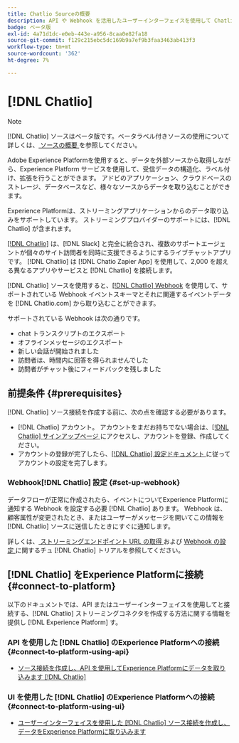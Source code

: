 ```yaml
---
title: Chatlio Sourceの概要
description: API や Webhook を活用したユーザーインターフェイスを使用して Chatlio をAdobe Experience Platformに接続する方法について説明します
badge: ベータ版
exl-id: 4a71d1dc-e0eb-443e-a956-8caa0e82fa18
source-git-commit: f129c215ebc5dc169b9a7ef9b3faa3463ab413f3
workflow-type: tm+mt
source-wordcount: '362'
ht-degree: 7%

---
```


# [!DNL Chatlio]

>[!NOTE]
>
>[!DNL Chatlio] ソースはベータ版です。ベータラベル付きソースの使用について詳しくは、[ ソースの概要 ](../../home.md#terms-and-conditions) を参照してください。

Adobe Experience Platformを使用すると、データを外部ソースから取得しながら、Experience Platform サービスを使用して、受信データの構造化、ラベル付け、拡張を行うことができます。 アドビのアプリケーション、クラウドベースのストレージ、データベースなど、様々なソースからデータを取り込むことができます。

Experience Platformは、ストリーミングアプリケーションからのデータ取り込みをサポートしています。 ストリーミングプロバイダーのサポートには、[!DNL Chatlio] が含まれます。

[[!DNL Chatlio]](https://chatlio.com/) は、[!DNL Slack] と完全に統合され、複数のサポートエージェントが個々のサイト訪問者を同時に支援できるようにするライブチャットアプリです。 [!DNL Chatlio] は [!DNL Chatio Zapier App] を使用して、2,000 を超える異なるアプリやサービスと [!DNL Chatlio] を接続します。

[!DNL Chatlio] ソースを使用すると、[[!DNL Chatlio] Webhook](https://chatlio.com/docs/webhooks/) を使用して、サポートされている Webhook イベントスキーマとそれに関連するイベントデータを [!DNL Chatlio.com] から取り込むことができます。

サポートされている Webhook は次の通りです。

* chat トランスクリプトのエクスポート
* オフラインメッセージのエクスポート
* 新しい会話が開始されました
* 訪問者は、時間内に回答を得られませんでした
* 訪問者がチャット後にフィードバックを残しました

## 前提条件 {#prerequisites}

[!DNL Chatlio] ソース接続を作成する前に、次の点を確認する必要があります。

* [!DNL Chatlio] アカウント。 アカウントをまだお持ちでない場合は、[[!DNL Chatlio]  サインアップページ ](https://chatlio.com/app/#/signup) にアクセスし、アカウントを登録、作成してください。
* アカウントの登録が完了したら、[[!DNL Chatlio]  設定ドキュメント ](https://chatlio.com/docs/setup/) に従ってアカウントの設定を完了します。

### Webhook[!DNL Chatlio] 設定 {#set-up-webhook}

データフローが正常に作成されたら、イベントについてExperience Platformに通知する Webhook を設定する必要 [!DNL Chatlio] あります。 Webhook は、顧客属性が変更されたとき、またはユーザーがメッセージを開いてこの情報を [!DNL Chatlio] ソースに送信したときにすぐに通知します。

詳しくは、[ ストリーミングエンドポイント URL の取得 ](../../tutorials/ui/create/marketing-automation/chatlio-webhook.md#get-streaming-endpoint) および [Webhook の設定 ](../../tutorials/ui/create/marketing-automation/chatlio-webhook.md#set-up-webhook) に関するチュ  [!DNL Chatlio]  トリアルを参照してください。

## [!DNL Chatlio] をExperience Platformに接続 {#connect-to-platform}

以下のドキュメントでは、API またはユーザーインターフェイスを使用してと接続する、[!DNL Chatlio] ストリーミングコネクタを作成する方法に関する情報を提供し [!DNL Experience Platform] す。

### API を使用した [!DNL Chatlio] のExperience Platformへの接続 {#connect-to-platform-using-api}

* [ソース接続を作成し、API を使用してExperience Platformにデータを取り込みます  [!DNL Chatlio] ](../../tutorials/api/create/marketing-automation/chatlio-webhook.md)

### UI を使用した [!DNL Chatlio] のExperience Platformへの接続 {#connect-to-platform-using-ui}

* [ユーザーインターフェイスを使用した  [!DNL Chatlio]  ソース接続を作成し、データをExperience Platformに取り込みます](../../tutorials/ui/create/marketing-automation/chatlio-webhook.md)

